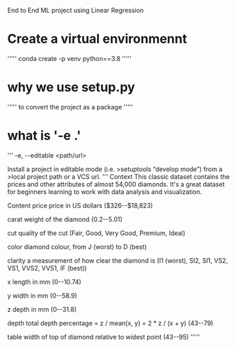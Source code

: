 End to End ML project using Linear Regression

# Create a virtual environmennt
'''''
conda create -p venv python==3.8
'''''
# why we use setup.py
'''''
to convert the project as a package
''''' 
# what is '-e .'
'''
-e, --editable <path/url>

Install a project in editable mode (i.e. >setuptools “develop mode”) from a >local project path or a VCS url.
'''
Context
This classic dataset contains the prices and other attributes of almost 54,000 diamonds. It's a great dataset for beginners learning to work with data analysis and visualization.

Content
price price in US dollars (\$326--\$18,823)

carat weight of the diamond (0.2--5.01)

cut quality of the cut (Fair, Good, Very Good, Premium, Ideal)

color diamond colour, from J (worst) to D (best)

clarity a measurement of how clear the diamond is (I1 (worst), SI2, SI1, VS2, VS1, VVS2, VVS1, IF (best))

x length in mm (0--10.74)

y width in mm (0--58.9)

z depth in mm (0--31.8)

depth total depth percentage = z / mean(x, y) = 2 * z / (x + y) (43--79)

table width of top of diamond relative to widest point (43--95)
'''''
